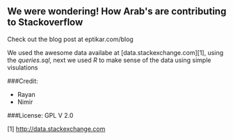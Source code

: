 ## We were wondering! How Arab's are contributing to Stackoverflow

Check out the blog post at eptikar.com/blog

We used the awesome data availabe at [data.stackexchange.com][1], using the *queries.sql*,
next we used *R* to make sense of the data using simple visulations


###Credit:
- Rayan
- Nimir

###License:
GPL V 2.0




[1] http://data.stackexchange.com